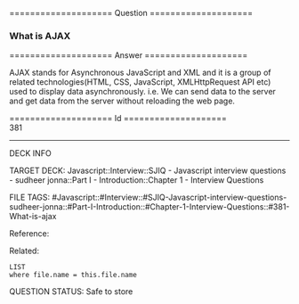 ==================== Question ====================  

### What is AJAX  

==================== Answer ====================  

AJAX stands for Asynchronous JavaScript and XML and it is a group of related technologies(HTML, CSS, JavaScript, XMLHttpRequest API etc) used to display data asynchronously. i.e. We can send data to the server and get data from the server without reloading the web page.

==================== Id ====================  
381

---

DECK INFO

TARGET DECK: Javascript::Interview::SJIQ - Javascript interview questions - sudheer jonna::Part I - Introduction::Chapter 1 - Interview Questions

FILE TAGS: #Javascript::#Interview::#SJIQ-Javascript-interview-questions-sudheer-jonna::#Part-I-Introduction::#Chapter-1-Interview-Questions::#381-What-is-ajax

Reference:

Related:

```dataview
LIST
where file.name = this.file.name
```

QUESTION STATUS: Safe to store
